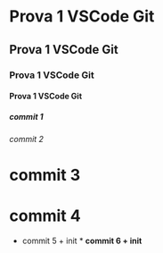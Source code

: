 # Prova 1 VSCode Git
## Prova 1 VSCode Git
### Prova 1 VSCode Git
#### Prova 1 VSCode Git
##### commit 1
###### commit 2
# commit 3
# commit 4
* commit 5 + init *
**commit 6 + init**